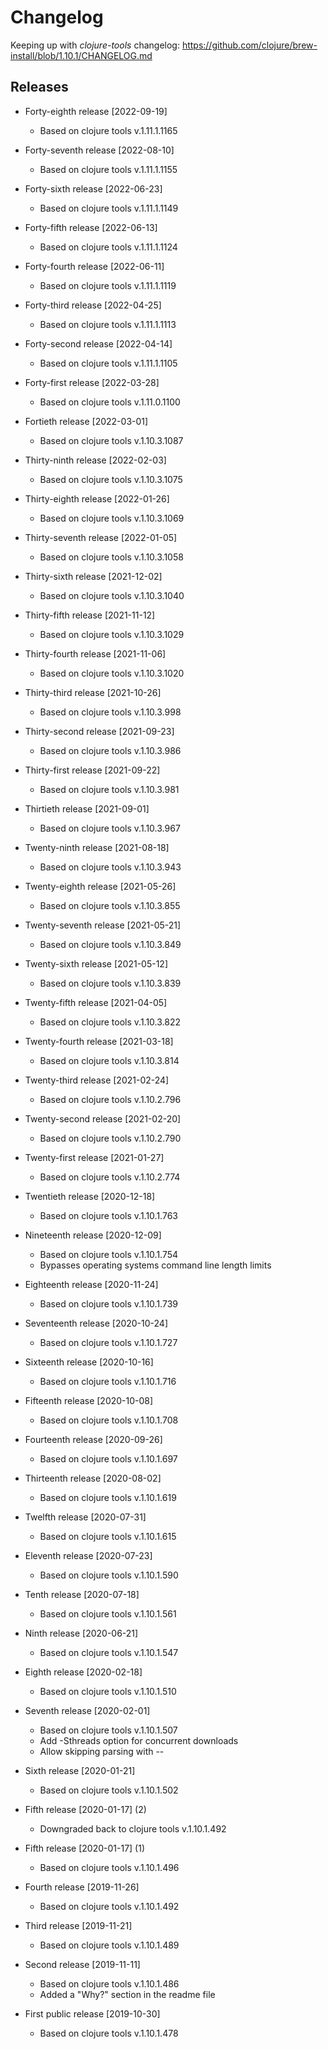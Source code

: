 # Changelog

Keeping up with _clojure-tools_ changelog:
https://github.com/clojure/brew-install/blob/1.10.1/CHANGELOG.md


## Releases

- Forty-eighth release [2022-09-19]
    - Based on clojure tools v.1.11.1.1165

- Forty-seventh release [2022-08-10]
    - Based on clojure tools v.1.11.1.1155

- Forty-sixth release [2022-06-23]
    - Based on clojure tools v.1.11.1.1149

- Forty-fifth release [2022-06-13]
    - Based on clojure tools v.1.11.1.1124

- Forty-fourth release [2022-06-11]
    - Based on clojure tools v.1.11.1.1119

- Forty-third release [2022-04-25]
    - Based on clojure tools v.1.11.1.1113

- Forty-second release [2022-04-14]
    - Based on clojure tools v.1.11.1.1105

- Forty-first release [2022-03-28]
    - Based on clojure tools v.1.11.0.1100

- Fortieth release [2022-03-01]
    - Based on clojure tools v.1.10.3.1087

- Thirty-ninth release [2022-02-03]
    - Based on clojure tools v.1.10.3.1075

- Thirty-eighth release [2022-01-26]
    - Based on clojure tools v.1.10.3.1069

- Thirty-seventh release [2022-01-05]
    - Based on clojure tools v.1.10.3.1058

- Thirty-sixth release [2021-12-02]
    - Based on clojure tools v.1.10.3.1040

- Thirty-fifth release [2021-11-12]
    - Based on clojure tools v.1.10.3.1029

- Thirty-fourth release [2021-11-06]
    - Based on clojure tools v.1.10.3.1020

- Thirty-third release [2021-10-26]
    - Based on clojure tools v.1.10.3.998

- Thirty-second release [2021-09-23]
    - Based on clojure tools v.1.10.3.986

- Thirty-first release [2021-09-22]
    - Based on clojure tools v.1.10.3.981

- Thirtieth release [2021-09-01]
    - Based on clojure tools v.1.10.3.967

- Twenty-ninth release [2021-08-18]
    - Based on clojure tools v.1.10.3.943

- Twenty-eighth release [2021-05-26]
    - Based on clojure tools v.1.10.3.855

- Twenty-seventh release [2021-05-21]
    - Based on clojure tools v.1.10.3.849

- Twenty-sixth release [2021-05-12]
    - Based on clojure tools v.1.10.3.839

- Twenty-fifth release [2021-04-05]
    - Based on clojure tools v.1.10.3.822

- Twenty-fourth release [2021-03-18]
    - Based on clojure tools v.1.10.3.814

- Twenty-third release [2021-02-24]
    - Based on clojure tools v.1.10.2.796

- Twenty-second release [2021-02-20]
    - Based on clojure tools v.1.10.2.790

- Twenty-first release [2021-01-27]
    - Based on clojure tools v.1.10.2.774

- Twentieth release [2020-12-18]
    - Based on clojure tools v.1.10.1.763

- Nineteenth release [2020-12-09]
    - Based on clojure tools v.1.10.1.754
    - Bypasses operating systems command line length limits

- Eighteenth release [2020-11-24]
    - Based on clojure tools v.1.10.1.739
    
- Seventeenth release [2020-10-24]
    - Based on clojure tools v.1.10.1.727

- Sixteenth release [2020-10-16]
    - Based on clojure tools v.1.10.1.716

- Fifteenth release [2020-10-08]
    - Based on clojure tools v.1.10.1.708

- Fourteenth release [2020-09-26]
    - Based on clojure tools v.1.10.1.697

- Thirteenth release [2020-08-02]
    - Based on clojure tools v.1.10.1.619
 
- Twelfth release [2020-07-31]
    - Based on clojure tools v.1.10.1.615
 
- Eleventh release [2020-07-23]
    - Based on clojure tools v.1.10.1.590

- Tenth release [2020-07-18]
    - Based on clojure tools v.1.10.1.561

- Ninth release [2020-06-21]
    - Based on clojure tools v.1.10.1.547

- Eighth release [2020-02-18]
    - Based on clojure tools v.1.10.1.510

- Seventh release [2020-02-01]
    - Based on clojure tools v.1.10.1.507
    - Add -Sthreads option for concurrent downloads
    - Allow skipping parsing with --

- Sixth release [2020-01-21]
    - Based on clojure tools v.1.10.1.502

- Fifth release [2020-01-17] (2)
    - Downgraded back to clojure tools v.1.10.1.492

- Fifth release [2020-01-17] (1)
    - Based on clojure tools v.1.10.1.496

- Fourth release [2019-11-26]
    - Based on clojure tools v.1.10.1.492

- Third release [2019-11-21]
    - Based on clojure tools v.1.10.1.489

- Second release [2019-11-11]
    - Based on clojure tools v.1.10.1.486
    - Added a "Why?" section in the readme file

- First public release [2019-10-30]
    - Based on clojure tools v.1.10.1.478
